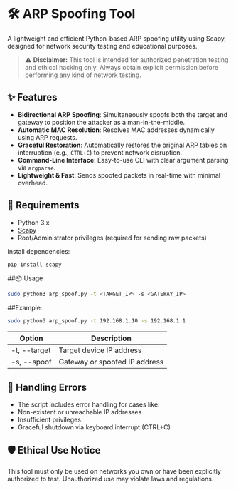 # 🛠️ ARP Spoofing Tool

A lightweight and efficient Python-based ARP spoofing utility using Scapy, designed for network security testing and educational purposes.

> ⚠️ **Disclaimer:** This tool is intended for authorized penetration testing and ethical hacking only. Always obtain explicit permission before performing any kind of network testing.

## ✨ Features

- **Bidirectional ARP Spoofing**: Simultaneously spoofs both the target and gateway to position the attacker as a man-in-the-middle.
- **Automatic MAC Resolution**: Resolves MAC addresses dynamically using ARP requests.
- **Graceful Restoration**: Automatically restores the original ARP tables on interruption (e.g., `CTRL+C`) to prevent network disruption.
- **Command-Line Interface**: Easy-to-use CLI with clear argument parsing via `argparse`.
- **Lightweight & Fast**: Sends spoofed packets in real-time with minimal overhead.

## 🧰 Requirements

- Python 3.x
- [Scapy](https://scapy.net/)
- Root/Administrator privileges (required for sending raw packets)

Install dependencies:
```bash
pip install scapy
```
##📦 Usage
```bash
sudo python3 arp_spoof.py -t <TARGET_IP> -s <GATEWAY_IP>
```
##Example:
```bash
sudo python3 arp_spoof.py -t 192.168.1.10 -s 192.168.1.1
```
| Option | Description |
| --- | --- |
| -t, --target | Target device IP address |
| -s, --spoof | Gateway or spoofed IP address |

## 🛑 Handling Errors

- The script includes error handling for cases like:
- Non-existent or unreachable IP addresses
- Insufficient privileges
- Graceful shutdown via keyboard interrupt (CTRL+C)

## 🛡️ Ethical Use Notice

This tool must only be used on networks you own or have been explicitly authorized to test. Unauthorized use may violate laws and regulations.
